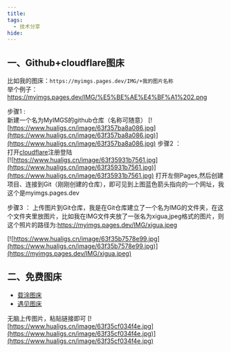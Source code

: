 ```yaml
---
title: 
tags:
  - 技术分享
hide:
---
```




## 一、Github+cloudflare图床
比如我的图床：`https://myimgs.pages.dev/IMG/+我的图片名称`  
举个例子：https://myimgs.pages.dev/IMG/%E5%BE%AE%E4%BF%A1%202.png  

步骤1 :  
新建一个名为MyIMGS的github仓库（名称可随意）
[![https://www.hualigs.cn/image/63f357ba8a086.jpg](https://www.hualigs.cn/image/63f357ba8a086.jpg)](https://www.hualigs.cn/image/63f357ba8a086.jpg)
步骤2 ：  
打开[cloudflare](https://dash.cloudflare.com/)注册登陆  
[![https://www.hualigs.cn/image/63f35931b7561.jpg](https://www.hualigs.cn/image/63f35931b7561.jpg)](https://www.hualigs.cn/image/63f35931b7561.jpg)
打开左侧Pages,然后创建项目、连接到Git（刚刚创建的仓库），即可见到上图蓝色箭头指向的一个网址，我这个是myimgs.pages.dev

步骤3 ：
上传图片到Git仓库，我是在Git仓库建立了一个名为IMG的文件夹，在这个文件夹里放图片，比如我在IMG文件夹放了一张名为xigua,jpeg格式的图片，则这个照片的路径为:https://myimgs.pages.dev/IMG/xigua.jpeg  

[![https://www.hualigs.cn/image/63f35b7578e99.jpg](https://www.hualigs.cn/image/63f35b7578e99.jpg)](https://myimgs.pages.dev/IMG/xigua.jpeg)
## 二、免费图床
- [载涂图床](https://mcecy.com/)
- [遇见图床](https://www.hualigs.cn/)  
 
无脑上传图片，粘贴链接即可
[![https://www.hualigs.cn/image/63f35cf034f4e.jpg](https://www.hualigs.cn/image/63f35cf034f4e.jpg)](https://www.hualigs.cn/image/63f35cf034f4e.jpg)
